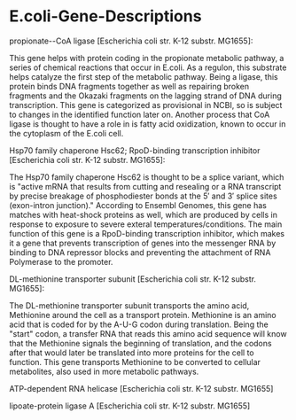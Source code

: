 # E.coli-Gene-Descriptions

propionate--CoA ligase [Escherichia coli str. K-12 substr. MG1655]:

This gene helps with protein coding in the propionate metabolic pathway, a series of chemical reactions that occur in E.coli. As a regulon, this substrate helps catalyze the first step of the metabolic pathway. Being a ligase, this protein binds DNA fragments together as well as repairing broken fragments and the Okazaki fragments on the lagging strand of DNA during transcription. This gene is categorized as provisional in NCBI, so is subject to changes in the identified function later on. Another process that CoA ligase is thought to have a role in is fatty acid oxidization, known to occur in the cytoplasm of the E.coli cell. 

Hsp70 family chaperone Hsc62; RpoD-binding transcription inhibitor [Escherichia coli str. K-12 substr. MG1655]:

The Hsp70 family chaperone Hsc62 is thought to be a splice variant, which is "active mRNA that results from cutting and resealing or a RNA transcript by precise breakage of phosphodiester bonds at the 5′ and 3′ splice sites (exon-intron junction)." According to Ensembl Genomes, this gene has matches with heat-shock proteins as well, which are produced by cells in response to exposure to severe exteral temperatures/conditions. The main function of this gene is a RpoD-binding transcription inhibitor, which makes it a gene that prevents transcription of genes into the messenger RNA by binding to DNA repressor blocks and preventing the attachment of RNA Polymerase to the promoter.

DL-methionine transporter subunit [Escherichia coli str. K-12 substr. MG1655]:

The DL-methionine transporter subunit transports the amino acid, Methionine around the cell as a transport protein. Methionine is an amino acid that is coded for by the A-U-G codon during translation. Being the "start" codon, a transfer RNA that reads this amino acid sequence will know that the Methionine signals the beginning of translation, and the codons after that would later be translated into more proteins for the cell to function. This gene transports Methionine to be converted to cellular metabolites, also used in more metabolic pathways. 

 
 
 ATP-dependent RNA helicase [Escherichia coli str. K-12 substr. MG1655]
 
 
 
 lipoate-protein ligase A [Escherichia coli str. K-12 substr. MG1655]
